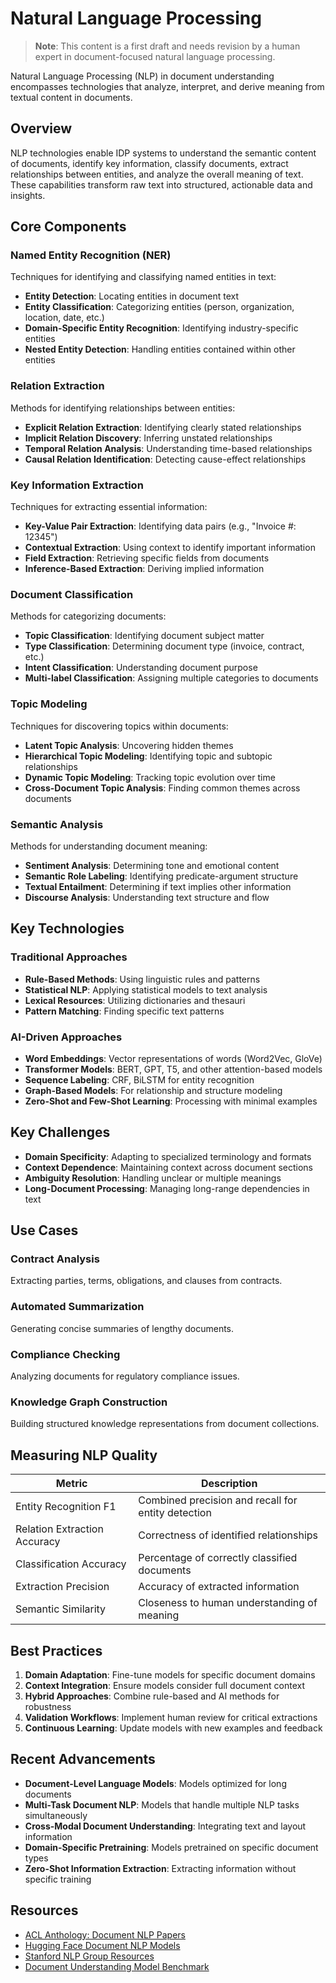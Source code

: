 # Natural Language Processing

> **Note**: This content is a first draft and needs revision by a human expert in document-focused natural language processing.

Natural Language Processing (NLP) in document understanding encompasses technologies that analyze, interpret, and derive meaning from textual content in documents.

## Overview

NLP technologies enable IDP systems to understand the semantic content of documents, identify key information, classify documents, extract relationships between entities, and analyze the overall meaning of text. These capabilities transform raw text into structured, actionable data and insights.

## Core Components

### Named Entity Recognition (NER)

Techniques for identifying and classifying named entities in text:

- **Entity Detection**: Locating entities in document text
- **Entity Classification**: Categorizing entities (person, organization, location, date, etc.)
- **Domain-Specific Entity Recognition**: Identifying industry-specific entities
- **Nested Entity Detection**: Handling entities contained within other entities

### Relation Extraction

Methods for identifying relationships between entities:

- **Explicit Relation Extraction**: Identifying clearly stated relationships
- **Implicit Relation Discovery**: Inferring unstated relationships
- **Temporal Relation Analysis**: Understanding time-based relationships
- **Causal Relation Identification**: Detecting cause-effect relationships

### Key Information Extraction

Techniques for extracting essential information:

- **Key-Value Pair Extraction**: Identifying data pairs (e.g., "Invoice #: 12345")
- **Contextual Extraction**: Using context to identify important information
- **Field Extraction**: Retrieving specific fields from documents
- **Inference-Based Extraction**: Deriving implied information

### Document Classification

Methods for categorizing documents:

- **Topic Classification**: Identifying document subject matter
- **Type Classification**: Determining document type (invoice, contract, etc.)
- **Intent Classification**: Understanding document purpose
- **Multi-label Classification**: Assigning multiple categories to documents

### Topic Modeling

Techniques for discovering topics within documents:

- **Latent Topic Analysis**: Uncovering hidden themes
- **Hierarchical Topic Modeling**: Identifying topic and subtopic relationships
- **Dynamic Topic Modeling**: Tracking topic evolution over time
- **Cross-Document Topic Analysis**: Finding common themes across documents

### Semantic Analysis

Methods for understanding document meaning:

- **Sentiment Analysis**: Determining tone and emotional content
- **Semantic Role Labeling**: Identifying predicate-argument structure
- **Textual Entailment**: Determining if text implies other information
- **Discourse Analysis**: Understanding text structure and flow

## Key Technologies

### Traditional Approaches

- **Rule-Based Methods**: Using linguistic rules and patterns
- **Statistical NLP**: Applying statistical models to text analysis
- **Lexical Resources**: Utilizing dictionaries and thesauri
- **Pattern Matching**: Finding specific text patterns

### AI-Driven Approaches

- **Word Embeddings**: Vector representations of words (Word2Vec, GloVe)
- **Transformer Models**: BERT, GPT, T5, and other attention-based models
- **Sequence Labeling**: CRF, BiLSTM for entity recognition
- **Graph-Based Models**: For relationship and structure modeling
- **Zero-Shot and Few-Shot Learning**: Processing with minimal examples

## Key Challenges

- **Domain Specificity**: Adapting to specialized terminology and formats
- **Context Dependence**: Maintaining context across document sections
- **Ambiguity Resolution**: Handling unclear or multiple meanings
- **Long-Document Processing**: Managing long-range dependencies in text

## Use Cases

### Contract Analysis

Extracting parties, terms, obligations, and clauses from contracts.

### Automated Summarization

Generating concise summaries of lengthy documents.

### Compliance Checking

Analyzing documents for regulatory compliance issues.

### Knowledge Graph Construction

Building structured knowledge representations from document collections.

## Measuring NLP Quality

| Metric | Description |
|--------|-------------|
| Entity Recognition F1 | Combined precision and recall for entity detection |
| Relation Extraction Accuracy | Correctness of identified relationships |
| Classification Accuracy | Percentage of correctly classified documents |
| Extraction Precision | Accuracy of extracted information |
| Semantic Similarity | Closeness to human understanding of meaning |

## Best Practices

1. **Domain Adaptation**: Fine-tune models for specific document domains
2. **Context Integration**: Ensure models consider full document context
3. **Hybrid Approaches**: Combine rule-based and AI methods for robustness
4. **Validation Workflows**: Implement human review for critical extractions
5. **Continuous Learning**: Update models with new examples and feedback

## Recent Advancements

- **Document-Level Language Models**: Models optimized for long documents
- **Multi-Task Document NLP**: Models that handle multiple NLP tasks simultaneously
- **Cross-Modal Document Understanding**: Integrating text and layout information
- **Domain-Specific Pretraining**: Models pretrained on specific document types
- **Zero-Shot Information Extraction**: Extracting information without specific training

## Resources

- [ACL Anthology: Document NLP Papers](https://aclanthology.org/)
- [Hugging Face Document NLP Models](https://huggingface.co/models)
- [Stanford NLP Group Resources](https://nlp.stanford.edu/software/)
- [Document Understanding Model Benchmark](https://github.com/doc-analysis/DeBERTa-v3-DocuNEt)
